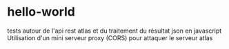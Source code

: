 # hello-world

tests autour de l'api rest atlas et du traitement du résultat json en javascript
Utilisation d'un mini serveur proxy (CORS) pour attaquer le serveur atlas
